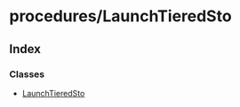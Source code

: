 # procedures/LaunchTieredSto

## Index

### Classes

* [LaunchTieredSto](../classes/_procedures_launchtieredsto_.launchtieredsto.md)

